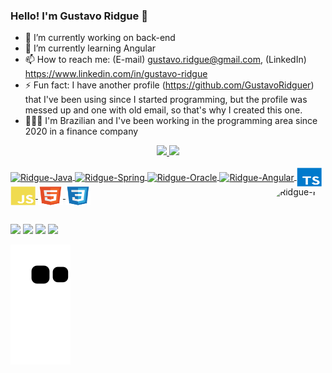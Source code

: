 ### Hello! I'm Gustavo Ridgue 👋

- 🔭 I’m currently working on back-end
- 🌱 I’m currently learning Angular
- 📫 How to reach me: (E-mail) gustavo.ridgue@gmail.com, (LinkedIn) https://www.linkedin.com/in/gustavo-ridgue
- ⚡ Fun fact: I have another profile (https://github.com/GustavoRidguer) that I've been using since I started programming, but the profile was messed up and one with old email, so that's why I created this one.
- 🙋🏻‍♂️ I'm Brazilian and I've been working in the programming area since 2020 in a finance company

<div align="center">
  <a href="https://github.com/GustavoRidgue">
  <img height="180em" src="https://github-readme-stats.vercel.app/api?username=GustavoRidgue&show_icons=true&theme=tokyonight&include_all_commits=true&count_private=true"/>
  <img height="180em" src="https://github-readme-stats.vercel.app/api/top-langs/?username=GustavoRidgue&layout=compact&langs_count=7&theme=tokyonight"/>
</div>
  
<div style="display: inline_block"><br>
  <img align="center" alt="Ridgue-Java" height="30" width="40" src="https://cdn.jsdelivr.net/gh/devicons/devicon/icons/java/java-original.svg">
  <img align="center" alt="Ridgue-Spring" height="30" width="40" src="https://cdn.jsdelivr.net/gh/devicons/devicon/icons/spring/spring-original.svg">
  <img align="center" alt="Ridgue-Oracle" height="30" width="40" src="https://cdn.jsdelivr.net/gh/devicons/devicon/icons/oracle/oracle-original.svg">
 
  <img align="center" alt="Ridgue-Angular" height="30" width="40" src="https://cdn.jsdelivr.net/gh/devicons/devicon/icons/angularjs/angularjs-original.svg">
  <img align="center" alt="Ridgue-Ts" height="30" width="40" src="https://raw.githubusercontent.com/devicons/devicon/master/icons/typescript/typescript-plain.svg">
  <img align="center" alt="Ridgue-Js" height="30" width="40" src="https://raw.githubusercontent.com/devicons/devicon/master/icons/javascript/javascript-plain.svg">
  
  <img align="center" alt="Ridgue-HTML" height="30" width="40" src="https://raw.githubusercontent.com/devicons/devicon/master/icons/html5/html5-original.svg">
  <img align="center" alt="Ridgue-CSS" height="30" width="40" src="https://raw.githubusercontent.com/devicons/devicon/master/icons/css3/css3-original.svg">
 
  <img align="right" alt="Ridgue-Pic" height="150" style="border-radius:50px;" src="https://share-cdn.picrew.me/shareImg/org/202111/94097_i5DMfUp6.png">
</div>
   
##
 
<div> 
  <a href="https://www.facebook.com/GustavoRidgueBarbosadeOliveira" target="_blank"><img src="https://img.shields.io/badge/Facebook-1877F2?style=for-the-badge&logo=facebook&logoColor=white" target="_blank"></a>
  <a href="https://www.instagram.com/gustavo_ridgue" target="_blank"><img src="https://img.shields.io/badge/-Instagram-%23E4405F?style=for-the-badge&logo=instagram&logoColor=white" target="_blank"></a>
  <a href="https://www.linkedin.com/in/gustavo-ridgue" target="_blank"><img src="https://img.shields.io/badge/-LinkedIn-%230077B5?style=for-the-badge&logo=linkedin&logoColor=white" target="_blank"></a> 
  <a href = "mailto:gustavo.ridgue@gmail.com"><img src="https://img.shields.io/badge/-Gmail-%23333?style=for-the-badge&logo=gmail&logoColor=white" target="_blank"></a>
 
  ![Snake animation](https://github.com/rafaballerini/rafaballerini/blob/output/github-contribution-grid-snake.svg)
 
</div>
